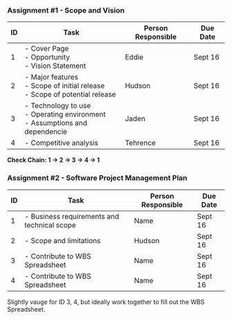 ### Assignment #1 - Scope and Vision
| ID | Task                                                                                    | Person Responsible| Due Date  |
|----|-----------------------------------------------------------------------------------------|------------------|------------|
| 1  | - Cover Page <br> - Opportunity <br> - Vision Statement                                 | Eddie             | Sept 16    | 
| 2  | - Major features <br> - Scope of initial release <br> - Scope of potential release      | Hudson           | Sept 16    |
| 3  | - Technology to use <br> - Operating environment <br> - Assumptions and dependencie     | Jaden             | Sept 16    |
| 4  | - Competitive analysis                                                                  | Tehrence          | Sept 16    |

**Check Chain: 1 → 2 → 3 → 4 → 1**

### Assignment #2 - Software Project Management Plan
| ID | Task                                                                                    | Person Responsible| Due Date  |
|----|-----------------------------------------------------------------------------------------|------------------|------------|
| 1  | - Business requirements and technical scope                                             | Name             | Sept 16    | 
| 2  | - Scope and limitations                                                                 | Hudson           | Sept 16    |
| 3  | - Contribute to WBS Spreadsheet                                                         | Name             | Sept 16    |
| 4  | - Contribute to WBS Spreadsheet                                                         | Name             | Sept 16    |
Slightly vauge for ID 3, 4, but ideally work together to fill out the WBS Spreadsheet.

